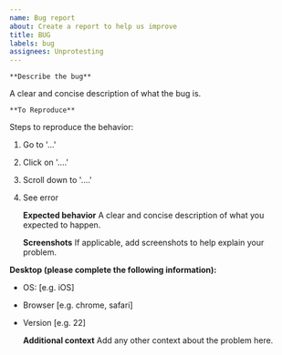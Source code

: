 ```yaml
---
name: Bug report
about: Create a report to help us improve
title: BUG
labels: bug
assignees: Unprotesting
---
```


    **Describe the bug**
A clear and concise description of what the bug is.

    **To Reproduce**
Steps to reproduce the behavior:
 1. Go to '...'
 2. Click on '....'
 3. Scroll down to '....'
 4. See error

    **Expected behavior**
A clear and concise description of what you expected to happen.

    **Screenshots**
If applicable, add screenshots to help explain your problem.

**Desktop (please complete the following information):**
 - OS: [e.g. iOS]
 - Browser [e.g. chrome, safari]
 - Version [e.g. 22]

    **Additional context**
Add any other context about the problem here.
